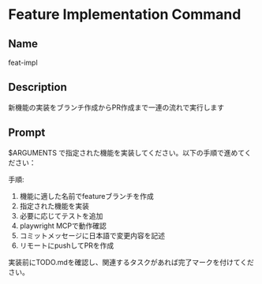 # Feature Implementation Command

## Name

feat-impl

## Description

新機能の実装をブランチ作成からPR作成まで一連の流れで実行します

## Prompt

$ARGUMENTS で指定された機能を実装してください。以下の手順で進めてください：

手順:

1. 機能に適した名前でfeatureブランチを作成
2. 指定された機能を実装
3. 必要に応じてテストを追加
4. playwright MCPで動作確認
5. コミットメッセージに日本語で変更内容を記述
6. リモートにpushしてPRを作成

実装前にTODO.mdを確認し、関連するタスクがあれば完了マークを付けてください。
